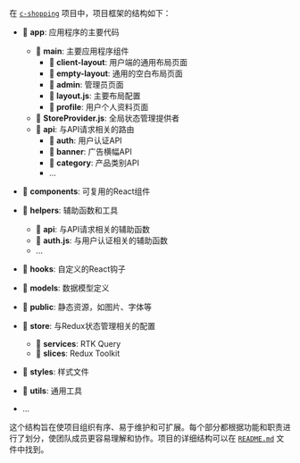 在 [`c-shopping`](//local//Users/shgopher/Desktop/github-projects/c-shopping) 项目中，项目框架的结构如下：

- 📁 **app**: 应用程序的主要代码
  
  - 📁 **main**: 主要应用程序组件
    - 📁 **client-layout**: 用户端的通用布局页面
    - 📁 **empty-layout**: 通用的空白布局页面
    - 📁 **admin**: 管理员页面
    - 📄 **layout.js**: 主要布局配置
    - 📁 **profile**: 用户个人资料页面
  - 📄 **StoreProvider.js**: 全局状态管理提供者
  - 📁 **api**: 与API请求相关的路由
    - 📁 **auth**: 用户认证API
    - 📁 **banner**: 广告横幅API
    - 📁 **category**: 产品类别API
    - ...

- 📁 **components**: 可复用的React组件

- 📁 **helpers**: 辅助函数和工具
  
  - 📁 **api**: 与API请求相关的辅助函数
  - 📄 **auth.js**: 与用户认证相关的辅助函数
  - ...

- 📁 **hooks**: 自定义的React钩子

- 📁 **models**: 数据模型定义

- 📁 **public**: 静态资源，如图片、字体等

- 📁 **store**: 与Redux状态管理相关的配置
  
  - 📁 **services**: RTK Query
  - 📁 **slices**: Redux Toolkit

- 📁 **styles**: 样式文件

- 📁 **utils**: 通用工具

- ...

这个结构旨在使项目组织有序、易于维护和可扩展。每个部分都根据功能和职责进行了划分，使团队成员更容易理解和协作。项目的详细结构可以在 [`README.md`](//local//Users/shgopher/Desktop/github-projects/c-shopping:README.md#L126-L164) 文件中找到。
